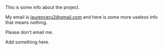 This is some info about the project.

My email is laurenceru2@gmail.com and here is some more useless info that means nothing.

Please don't email me.

Add something here.

